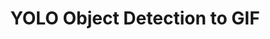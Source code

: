 ---
title: YOLO Object Detection to GIF
emoji: 🎯
colorFrom: purple
colorTo: pink
sdk: gradio
sdk_version: 5.23.1
app_file: app.py
pinned: false
---